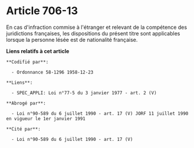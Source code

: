 # Article 706-13

En cas d'infraction commise à l'étranger et relevant de la compétence des juridictions françaises, les dispositions du
présent titre sont applicables lorsque la personne lésée est de nationalité française.

**Liens relatifs à cet article**

	**Codifié par**:

	  - Ordonnance 58-1296 1958-12-23

	**Liens**:

	  - SPEC_APPLI: Loi n°77-5 du 3 janvier 1977 - art. 2 (V)

	**Abrogé par**:

	  - Loi n°90-589 du 6 juillet 1990 - art. 17 (V) JORF 11 juillet 1990 en vigueur le 1er janvier 1991

	**Cité par**:

	  - Loi n°90-589 du 6 juillet 1990 - art. 17 (V)
